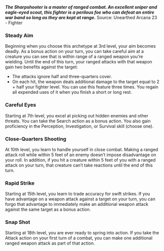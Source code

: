 ***The Sharpshooter is a master of ranged combat. An excellent sniper and eagle-eyed scout, this fighter is a perilous foe who can defeat an entire war band so long as they are kept at range.***
Source: Unearthed Arcana 23 - Fighter
### Steady Aim
Beginning when you choose this archetype at 3rd level, your aim becomes deadly. As a bonus action on your turn, you can take careful aim at a creature you can see that is within range of a ranged weapon you’re wielding. Until the end of this turn, your ranged attacks with that weapon gain two benefits against the target:
* The attacks ignore half and three-quarters cover.
* On each hit, the weapon deals additional damage to the target equal to 2 + half your fighter level.
You can use this feature three times. You regain all expended uses of it when you finish a short or long rest.
### Careful Eyes
Starting at 7th level, you excel at picking out hidden enemies and other threats. You can take the Search action as a bonus action.
You also gain proficiency in the Perception, Investigation, or Survival skill (choose one).
### Close-Quarters Shooting
At 10th level, you learn to handle yourself in close combat. Making a ranged attack roll while within 5 feet of an enemy doesn’t impose disadvantage on your roll.
In addition, if you hit a creature within 5 feet of you with a ranged attack on your turn, that creature can’t take reactions until the end of this turn.
### Rapid Strike
Starting at 15th level, you learn to trade accuracy for swift strikes. If you have advantage on a weapon attack against a target on your turn, you can forgo that advantage to immediately make an additional weapon attack against the same target as a bonus action.
### Snap Shot
Starting at 18th level, you are ever ready to spring into action. If you take the Attack action on your first turn of a combat, you can make one additional ranged weapon attack as part of that action.